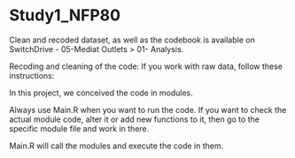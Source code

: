 # Study1_NFP80
Clean and recoded dataset, as well as the codebook is available on SwitchDrive - 05-Mediat Outlets > 01- Analysis.




Recoding and cleaning of the code:
If you work with raw data,  follow these instructions:

In this project, we conceived the code in modules.

Always use Main.R when you want to run the code. 
If you want to check the actual module code, alter it or add new functions to it, then go to the specific module file and work in there.

Main.R will call the modules and execute the code in them.


